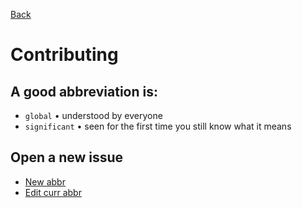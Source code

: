 [Back](./README.md)

# Contributing

## A good abbreviation is:

-  `global` • understood by everyone
-  `significant` • seen for the first time you still know what it means

## Open a new issue
- [New abbr](https://github.com/kisvegabor/abbreviations-in-code/issues/new?assignees=&labels=&template=newAbbr.md&title=)
- [Edit curr abbr](https://github.com/kisvegabor/abbreviations-in-code/issues/new?assignees=&labels=&template=editCurrAbbr.md&title=)